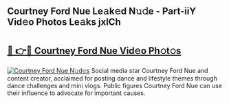 ## Courtney Ford Nue Le𝚊k𝚎d N𝚞𝚍e - Part-iiY Vid𝚎o Photos Le𝚊ks jxlCh

# <h2><a href="http://fb6v2k.evod.top/?m=Courtney+Ford+Nue">🔗 👉🔴 Courtney Ford Nue Vid𝚎o Ph𝚘t𝚘s</a></h2>

[![Courtney Ford Nue N𝚞d𝚎s](https://i.imgur.com/8V9OHl7.gif)](http://fb6v2k.evod.top/?m=Courtney+Ford+Nue)
Social media star Courtney Ford Nue and content creator, acclaimed for posting dance and lifestyle themes through dance challenges and mini vlogs. Public figures Courtney Ford Nue can use their influence to advocate for important causes. 
